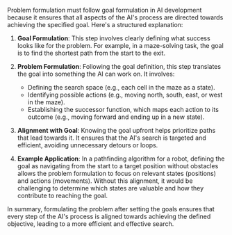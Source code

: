 Problem formulation must follow goal formulation in AI development because it ensures that all aspects of the AI's process are directed towards achieving the specified goal. Here's a structured explanation:

1. **Goal Formulation**: This step involves clearly defining what success looks like for the problem. For example, in a maze-solving task, the goal is to find the shortest path from the start to the exit.

2. **Problem Formulation**: Following the goal definition, this step translates the goal into something the AI can work on. It involves:
   - Defining the search space (e.g., each cell in the maze as a state).
   - Identifying possible actions (e.g., moving north, south, east, or west in the maze).
   - Establishing the successor function, which maps each action to its outcome (e.g., moving forward and ending up in a new state).

3. **Alignment with Goal**: Knowing the goal upfront helps prioritize paths that lead towards it. It ensures that the AI's search is targeted and efficient, avoiding unnecessary detours or loops.

4. **Example Application**: In a pathfinding algorithm for a robot, defining the goal as navigating from the start to a target position without obstacles allows the problem formulation to focus on relevant states (positions) and actions (movements). Without this 
alignment, it would be challenging to determine which states are valuable and how they contribute to reaching the goal.

In summary, formulating the problem after setting the goals ensures that every step of the AI's process is aligned towards achieving the defined objective, leading to a more efficient and effective search.